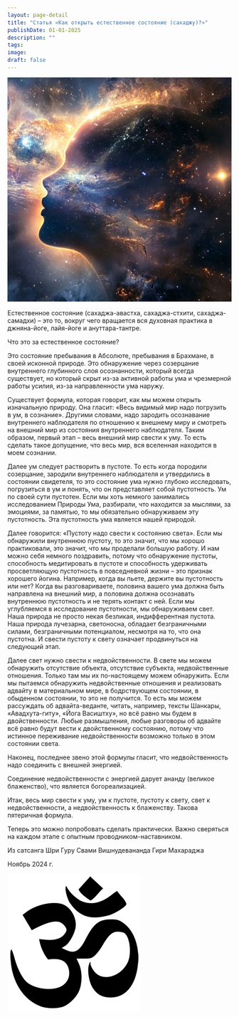 ```yaml
---
layout: page-detail
title: "Статья «Как открыть естественное состояние (сахаджу)?»"
publishDate: 01-01-2025
description: ""
tags:
image:
draft: false
---
```


![](/upload/medialibrary/497/gt872wknvd0v1l3fp1jznc07e64h5p3j.jpg)  
  
  
 Естественное состояние (сахаджа-авастха, сахаджа-стхити, сахаджа-самадхи) – это то, вокруг чего вращается вся духовная практика в джняна-йоге, лайя-йоге и ануттара-тантре.

 Что это за естественное состояние?

 Это состояние пребывания в Абсолюте, пребывания в Брахмане, в своей исконной природе. Это обнаружение через созерцание внутреннего глубинного слоя осознанности, который всегда существует, но который скрыт из-за активной работы ума и чрезмерной работы усилия, из-за направленности ума наружу. 

 Существует формула, которая говорит, как мы можем открыть изначальную природу. Она гласит: «Весь видимый мир надо погрузить в ум, в сознание». Другими словами, надо зародить осознавание внутреннего наблюдателя по отношению к внешнему миру и смотреть на внешний мир из состояния внутреннего наблюдателя. Таким образом, первый этап – весь внешний мир свести к уму. То есть сделать такое допущение, что весь мир, вся вселенная находится в моем сознании. 

 Далее ум следует растворить в пустоте. То есть когда породили созерцание, зародили внутреннего наблюдателя и утвердились в состоянии свидетеля, то это состояние ума нужно глубоко исследовать, погрузиться в ум и понять, что он представляет собой пустотность. Ум по своей сути пустотен. Если мы хоть немного занимались исследованием Природы Ума, разбирали, что находится за мыслями, за эмоциями, за памятью, то мы обязательно обнаруживаем эту пустотность. Эта пустотность ума является нашей природой. 

 Далее говорится: «Пустоту надо свести к состоянию света». Если мы обнаружили внутреннюю пустоту, то это значит, что мы хорошо практиковали, это значит, что мы проделали большую работу. И нам можно себя немного поздравить, потому что обнаружение пустоты, способность медитировать в пустоте и способность удерживать просветляющую пустотность в повседневной жизни – это признак хорошего йогина. Например, когда вы пьете, держите вы пустотность или нет? Когда вы разговариваете, половина вашего ума должна быть направлена на внешний мир, а половина должна осознавать внутреннюю пустотность и не терять контакт с ней. Если мы углубляемся в исследование пустотности, мы обнаруживаем свет. Наша природа не просто некая безликая, индифферентная пустота. Наша природа лучезарна, светоносна, обладает безграничными силами, безграничными потенциалом, несмотря на то, что она пустотна. И свести пустоту к свету означает продвинуться на следующий этап. 

 Далее свет нужно свести к недвойственности. В свете мы можем обнаружить отсутствие объекта, отсутствие субъекта, недвойственные отношения. Только там мы их по-настоящему можем обнаружить. Если мы пытаемся обнаружить недвойственные отношения и реализовать адвайту в материальном мире, в бодрствующем состоянии, в обыденном состоянии, то это не получится. То есть мы можем рассуждать об адвайта-веданте, читать, например, тексты Шанкары, «Авадхута-гиту», «Йога Васиштху», но всё равно мы будем в двойственности. Любые размышления, любые разговоры об адвайте всё равно будут вести к двойственному состоянию, потому что истинное переживание недвойственности возможно только в этом состоянии света. 

 Наконец, последнее звено этой формулы гласит, что недвойственность надо соединить с внешней энергией.

 Соединение недвойственности с энергией дарует ананду (великое блаженство), что является богореализацией.

 Итак, весь мир свести к уму, ум к пустоте, пустоту к свету, свет к недвойственности, а недвойственность к блаженству. Такова пятеричная формула.

 Теперь это можно попробовать сделать практически. Важно сверяться на каждом этапе с опытным проводником-наставником.

  
 Из сатсанга Шри Гуру Свами Вишнудевананда Гири Махараджа

 Ноябрь 2024 г.

![Ом](/upload/medialibrary/4e5/4e59138d7f13f8137afb77ab8ee41988.png) 
